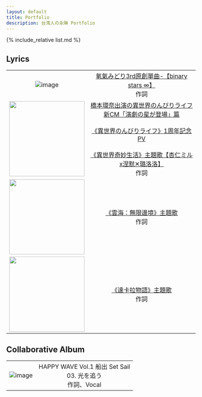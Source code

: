 ```yaml
---
layout: default
title: Portfolio
description: 台湾人の永琳 Portfolio
---
```


{% include_relative list.md %}

## Lyrics

|       |       |
| :---: | :---: |
| ![image](https://drive.google.com/thumbnail?id=1vIDS_W83aFQhJGKmIXdWKwtSFl3-a5sB&sz=w200) | [氧氣みどり3rd原創單曲-【binary stars ∞】](https://youtu.be/bt9NPjRFsPI)<br/>作詞 |
| <img src="img/collaborative/isekai.jpeg" width="200"/> | [橋本環奈出演の異世界のんびりライフ新CM「演劇の星が登場」篇](https://youtu.be/GvO1zJRExtY)<br/><br/>[《異世界のんびりライフ》1周年記念PV](https://youtu.be/v-p_nU694f8)<br/><br/>[《異世界奇妙生活》主題歌【杏仁ミルx涅默✕璐洛洛】](https://www.youtube.com/watch?v=48wDGhrTiXM)<br/>作詞 |
| <img src="img/collaborative/seaofclouds.jpg" width="200"/> | [《雲海：無限邊境》主題歌](https://www.youtube.com/watch?v=HafK8DmClTo)<br/>作詞 |
| <img src="img/collaborative/takara.jpg" width="200"/> | [《達卡拉物語》主題歌](https://www.youtube.com/watch?v=AzUZRHQiAp4)<br/>作詞 |


## Collaborative Album

|       |       |
| :---: | :---: |
| ![image](img/collaborative/comp_album_1.jpg) | HAPPY WAVE Vol.1 船出 Set Sail<br/>03. 光を追う<br/>作詞、Vocal |
